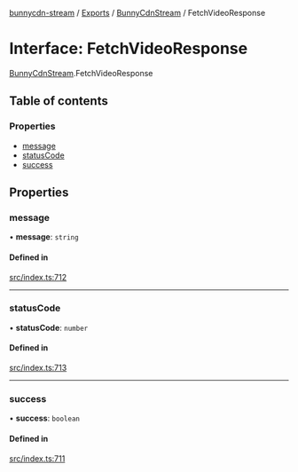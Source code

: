[bunnycdn-stream](../README.md) / [Exports](../modules.md) / [BunnyCdnStream](../modules/BunnyCdnStream.md) / FetchVideoResponse

# Interface: FetchVideoResponse

[BunnyCdnStream](../modules/BunnyCdnStream.md).FetchVideoResponse

## Table of contents

### Properties

- [message](BunnyCdnStream.FetchVideoResponse.md#message)
- [statusCode](BunnyCdnStream.FetchVideoResponse.md#statuscode)
- [success](BunnyCdnStream.FetchVideoResponse.md#success)

## Properties

### message

• **message**: `string`

#### Defined in

[src/index.ts:712](https://github.com/dan-online/bunnycdn-stream/blob/7f053de/src/index.ts#L712)

___

### statusCode

• **statusCode**: `number`

#### Defined in

[src/index.ts:713](https://github.com/dan-online/bunnycdn-stream/blob/7f053de/src/index.ts#L713)

___

### success

• **success**: `boolean`

#### Defined in

[src/index.ts:711](https://github.com/dan-online/bunnycdn-stream/blob/7f053de/src/index.ts#L711)
